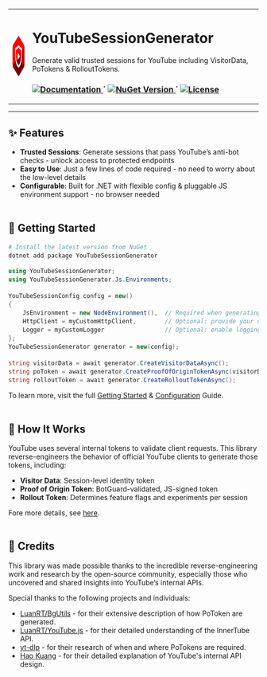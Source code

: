 <table>
  <tr>
    <td>
      <img align="middle" src="icon.png" alt="Logo" width="80" height="80">
    </td>
    <td>
      <h1>YouTubeSessionGenerator</h1>
      <p>Generate valid trusted sessions for YouTube including VisitorData, PoTokens & RolloutTokens.</p>
      <h3>
        <a href="https://icysnex.github.io/YouTubeSessionGenerator/license.html">
          <img alt="Documentation" src="https://img.shields.io/badge/Documentation-c44f4f?style=for-the-badge">
        </a>
        <span> ˙ </span>
        <a href="https://www.nuget.org/packages/YouTubeSessionGenerator">
          <img alt="NuGet Version" src="https://img.shields.io/nuget/v/YouTubeMusicAPI?style=for-the-badge&color=c44f4f">
        </a>
        <span> ˙ </span>
        <a href="https://icysnex.github.io/YouTubeSessionGenerator/license.html">
          <img alt="License" src="https://img.shields.io/github/license/IcySnex/YouTubeSessionGenerator?style=for-the-badge&color=c44f4f">
        </a>
      </h3>
    </td>
  </tr>
</table>

---

## ✨ Features
- **Trusted Sessions**: Generate sessions that pass YouTube’s anti-bot checks - unlock access to protected endpoints
- **Easy to Use**: Just a few lines of code required - no need to worry about the low-level details
- **Configurable**: Built for .NET with flexible config & pluggable JS environment support - no browser needed‎
<br><br>

## 🚀 Getting Started
```bash
# Install the latest version from NuGet
dotnet add package YouTubeSessionGenerator
```

```cs
using YouTubeSessionGenerator;
using YouTubeSessionGenerator.Js.Environments;

YouTubeSessionConfig config = new()
{
    JsEnvironment = new NodeEnvironment(),  // Required when generating Proof of Origin Tokens
    HttpClient = myCustomHttpClient,        // Optional: provide your own HttpClient
    Logger = myCustomLogger                 // Optional: enable logging
};
YouTubeSessionGenerator generator = new(config);

string visitorData = await generator.CreateVisitorDataAsync();
string poToken = await generator.CreateProofOfOriginTokenAsync(visitorData);
string rolloutToken = await generator.CreateRolloutTokenAsync();
```
To learn more, visit the full [Getting Started](https://icysnex.github.io/YouTubeSessionGenerator/guide/getting-started.html) & [Configuration](https://icysnex.github.io/YouTubeSessionGenerator/guide/configuration.html) Guide.
<br><br>

## 🧠 How It Works
YouTube uses several internal tokens to validate client requests. This library reverse-engineers the behavior of official YouTube clients to generate those tokens, including:
- **Visitor Data**: Session-level identity token
- **Proof of Origin Token**: BotGuard-validated, JS-signed token
- **Rollout Token**: Determines feature flags and experiments per session

Fore more details, see [here](https://icysnex.github.io/YouTubeSessionGenerator/guide/).
<br><br>


## 🙏 Credits
This library was made possible thanks to the incredible reverse-engineering work and research by the open-source community, especially those who uncovered and shared insights into YouTube’s internal APIs.

Special thanks to the following projects and individuals:
- [LuanRT/BgUtils](https://github.com/LuanRT/BgUtils) - for their extensive description of how PoToken are generated.
- [LuanRT/YouTube.js](https://github.com/LuanRT/YouTube.js) - for their detailed understanding of the InnerTube API.
- [yt-dlp](https://github.com/yt-dlp/yt-dlp/wiki/PO-Token-Guide) - for their research of when and where PoTokens are required.
- [Hao Kuang](https://kuangbyte.medium.com/peeking-behind-the-curtain-decoding-youtubes-api-design-through-network-traffic-e3a68463df05) - for their detailed explanation of YouTube's internal API design.
